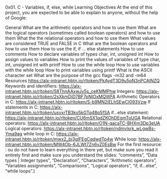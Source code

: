 0x01. C - Variables, if, else, while
Learning Objectives
At the end of this project, you are expected to be able to explain to anyone, without the help of Google:

General
What are the arithmetic operators and how to use them
What are the logical operators (sometimes called boolean operators) and how to use them
What the the relational operators and how to use them
What values are considered TRUE and FALSE in C
What are the boolean operators and how to use them
How to use the if, if ... else statements
How to use comments
How to declare variables of types char, int, unsigned int
How to assign values to variables
How to print the values of variables of type char, int, unsigned int with printf
How to use the while loop
How to use variables with the while loop
How to print variables using printf
What is the ASCII character set
What are the purpose of the gcc flags -m32 and -m64
Resources
https://alx-intranet.hbtn.io/rltoken/PkAydT3D9u5pN3nPCAlNZQ
Keywords and identifiers: https://alx-intranet.hbtn.io/rltoken/58ThnAAxwJv5s_ceKMMPhw
Integers: https://alx-intranet.hbtn.io/rltoken/2sXkmDiD7BF7pNIOxMQWFA
Arithmetic Operators in C: https://alx-intranet.hbtn.io/rltoken/S-b9MN2iELhSEwCI093Vzw
If statements in C: https://alx-intranet.hbtn.io/rltoken/usvxrTB3ko5kGTq48p5fSA
if…else statement: https://alx-intranet.hbtn.io/rltoken/CU6mSX1qdZKOhDEgmToUGA
Relational operators: https://alx-intranet.hbtn.io/rltoken/O1N-qacaTC-BHXm3Dp3eUA
Logical operators: https://alx-intranet.hbtn.io/rltoken/ndmvlsrk_wLgwBs-Yma9ag
while loop in C: https://alx-intranet.hbtn.io/rltoken/mwx2_bj3gIFEgCqdwdTp4w
While loop: https://alx-intranet.hbtn.io/rltoken/MW4Ob-6JLWt7Zn6vZ0EsBw
For the first resource:
:
ou do not have to learn everything in there yet, but make sure you read it entirely first and make sure you understand the slides: “comments”, “Data types | Integer types”, “Declaration”, “Characters”, “Arithmetic operators”, “Variables assignments”, “Comparisons”, “Logical operators”, “if, if…else”, “while loops”.)
